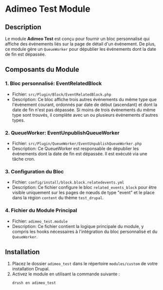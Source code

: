 # Adimeo Test Module

## Description
Le module **Adimeo Test** est conçu pour fournir un bloc personnalisé qui affiche des événements liés sur la page de détail d'un événement. De plus, ce module gère un `QueueWorker` pour dépublier les événements dont la date de fin est dépassée.

## Composants du Module

### 1. **Bloc personnalisé: EventRelatedBlock**
   - Fichier: `src/Plugin/Block/EventRelatedBlock.php`
   - Description: Ce bloc affiche trois autres événements du même type que l'événement courant, ordonnés par date de début (ascendant) et dont la date de fin n'est pas dépassée. Si moins de trois événements du même type sont trouvés, il complète avec un ou plusieurs événements d'autres types.

### 2. **QueueWorker: EventUnpublishQueueWorker**
   - Fichier: `src/Plugin/QueueWorker/EventUnpublishQueueWorker.php`
   - Description: Ce QueueWorker est responsable de dépublier les événements dont la date de fin est dépassée. Il est exécuté via une tâche cron.

### 3. **Configuration du Bloc**
   - Fichier: `config/install/block.block.relatedevents.yml`
   - Description: Ce fichier configure le bloc `related_events_block` pour être visible uniquement sur les pages de nœuds de type "event" et le place dans la région `content` du thème `test_drupal`.

### 4. **Fichier du Module Principal**
   - Fichier: `adimeo_test.module`
   - Description: Ce fichier contient la logique principale du module, y compris les hooks nécessaires à l'intégration du bloc personnalisé et du `QueueWorker`.

## Installation

1. Placez le dossier `adimeo_test` dans le répertoire `modules/custom` de votre installation Drupal.
2. Activez le module en utilisant la commande suivante :
   ```bash
   drush en adimeo_test
